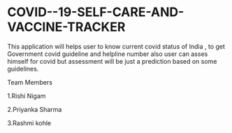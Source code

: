 # COVID--19-SELF-CARE-AND-VACCINE-TRACKER
This application will  helps user to know current covid status of India , to get Government covid guideline and helpline number also user can asses himself for covid but assessment will be just a prediction based on some guidelines.

Team Members

1.Rishi Nigam	

2.Priyanka Sharma	

3.Rashmi kohle
